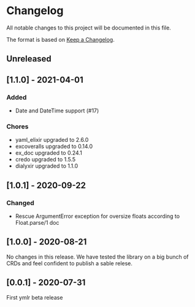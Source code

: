 # Changelog

All notable changes to this project will be documented in this file.

The format is based on [Keep a Changelog](https://keepachangelog.com/en/1.0.0/).

## Unreleased

## [1.1.0] - 2021-04-01

### Added

* Date and DateTime support (#17)

### Chores

* yaml_elixir upgraded to 2.6.0
* excoveralls upgraded to 0.14.0
* ex_doc upgraded to 0.24.1
* credo upgraded to 1.5.5
* dialyxir upgraded to 1.1.0

## [1.0.1] - 2020-09-22

### Changed

* Rescue ArgumentError exception for oversize floats according to Float.parse/1 doc

## [1.0.0] - 2020-08-21

No changes in this release. We have tested the library on a big bunch of CRDs and feel confident to publish a sable relese.

## [0.0.1] - 2020-07-31

First ymlr beta release
